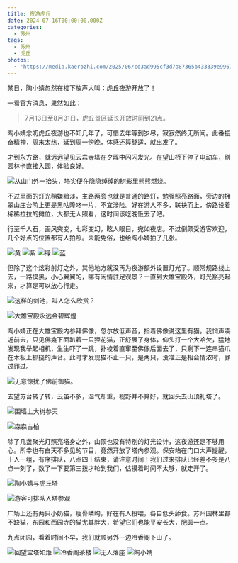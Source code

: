 ```yaml
---
title: 夜游虎丘
date: 2024-07-16T00:00:00.000Z
categories:
  - 苏州
tags:
  - 苏州
  - 虎丘
photos:
  - 'https://media.kaerozhi.com/2025/06/cd3ad995cf3d7a87365b433339e99674.webp'
---
```

某日，陶小婧忽然在楼下放声大叫：虎丘夜游开放了！

一看官方消息，果然如此：

> 7月13日至8月31日，虎丘景区延长开放时间到21点。

陶小婧念叨虎丘夜游也不知几年了，可惜去年等到岁尽，寂寂然终无所闻。此番振奋精神，周末太热，延到周一傍晚，体感还算舒适，就出发了。

才到永方路，就远远望见云岩寺塔在夕晖中闪闪发光。在望山桥下停了电动车，刷园林卡直接入园，体验良好。

![从山门外一抬头，塔尖便在隐隐绰绰的树影里熊熊燃烧。](https://media.kaerozhi.com/2025/06/c667fbe868a19466aab8439c2dcce353.webp)

不过里面的灯光稍嫌黯淡，主路两旁也就是普通的路灯，勉强照亮路面，旁边的拥翠山庄台阶上更是黑咕隆咚一片，不宜涉险。好在游人不多，联袂而上，傍路设着稀稀拉拉的摊位，大都无人照看，这时间该吃晚饭去了吧。

行至千人石，画风突变，七彩变幻，眩人眼目，宛如夜店。不过倒颇受游客欢迎，几个好点的位置都有人拍照。未能免俗，也给陶小婧拍了几张。

![黄](https://media.kaerozhi.com/2025/06/192d629da94d09eb0278447d454d84de.webp)
![紫](https://media.kaerozhi.com/2025/06/86a287c023e267aeb74cf7152ec3ff6a.webp)
![绿](https://media.kaerozhi.com/2025/06/f1cfc96ef7224a842d936d08350737c1.webp)
![蓝](https://media.kaerozhi.com/2025/06/02ef33e7326901eae0177827d2223fee.webp)

但除了这个炫彩射灯之外，其他地方就没再为夜游额外设置灯光了。顺常规路线上去，一路摸黑，小心翼翼的，哪有闲情驻足观景？一直到大雄宝殿外，灯光豁亮起来，才算是可以放心行走。

![这样的剑池，叫人怎么欣赏？](https://media.kaerozhi.com/2025/06/c58be8c661dd0826e60d4331a0f07b22.webp)

![大雄宝殿永远金碧辉煌](https://media.kaerozhi.com/2025/06/d1b08e2e5616a702d9d2fdb53bfdc426.webp)

陶小婧正在大雄宝殿内参拜佛像，忽尔放低声音，指着佛像说这里有猫。我悄声凑近前去，只见佛龛下面趴着一只狸花猫，正舒展了身体，仰头打一个大哈欠，猛地发现我举起相机，生生吓了一跳，扑棱着直窜至佛像后面去了，只剩下一连串猫爪在木板上抓挠的声音。此时才发现猫不止一只，是两只，没准正是相会情浓时，罪过罪过。

![无意惊扰了佛前御猫。](https://media.kaerozhi.com/2025/06/21e6f50689e56b12a9d3506d6da981dc.webp)

去望苏台转了转，云虽不多，湿气却重，视野并不算好，就回头去山顶礼塔了。

![围墙上大树参天](https://media.kaerozhi.com/2025/06/67bb01363e738cf99cf5b00163a71646.webp)

![森森古柏](https://media.kaerozhi.com/2025/06/afd26f3a3e14ab7562f729b7c858bc6d.webp)

除了几盏聚光灯照亮塔身之外，山顶也没有特别的灯光设计，这夜游还是不够用心。所幸也有白天不多见的节目，竟然开放了塔内参观。保安站在门口大声提醒，十人一组，有序排队，八点四十结束，请注意时间！我们过来排队已经差不多是八点一刻了，数了一下要第三拨才轮到我们，估摸着时间不太够，就走开了。

![陶小婧与虎丘塔](https://media.kaerozhi.com/2025/06/98a8ebe30ba34d4c97bc3f9b9ce194d3.webp)

![游客可排队入塔参观](https://media.kaerozhi.com/2025/06/4f5752bc3e57d920e72331e3e99340b3.webp)

广场上还有两只小奶猫，瘦骨嶙峋，好在有人投喂，各自低头舔食。苏州园林里都不缺猫，东园和西园寺的猫尤其胖大，希望它们也能平安长大，肥圆一点。

九点闭园，看着时间不早，我们就顺另外一边冷香阁下山了。

![回望宝塔如炬](https://media.kaerozhi.com/2025/06/e36a019d50d1e2e7f9d4e0b2475556a4.webp)
![冷香阁茶楼](https://media.kaerozhi.com/2025/06/cd3ad995cf3d7a87365b433339e99674.webp)
![无人落座](https://media.kaerozhi.com/2025/06/58ad61ba6d64739774c4dc2ee2ca7631.webp)
![陶小婧](https://media.kaerozhi.com/2025/06/15db2fa4205270815096b99aad3e4f66.webp)
